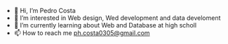 - 👋 Hi, I’m Pedro Costa
- 👀 I’m interested in Web design, Wed development and data develoment
- 🌱 I’m currently learning about Web and Database at high scholl
- 📫 How to reach me ph.costa0305@gmail.com
